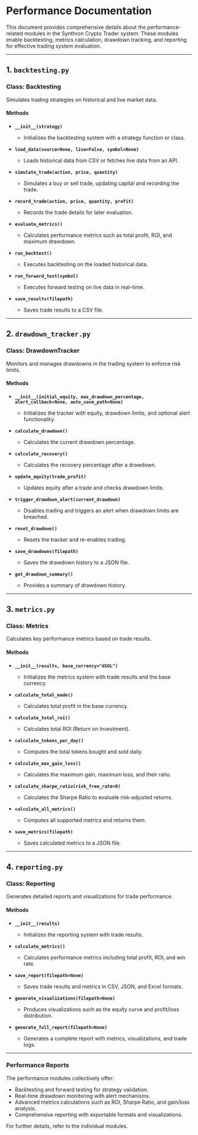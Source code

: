 # **Performance Documentation**

This document provides comprehensive details about the performance-related modules in the Synthron Crypto Trader system. These modules enable backtesting, metrics calculation, drawdown tracking, and reporting for effective trading system evaluation.

---

## **1. `backtesting.py`**

### **Class: Backtesting**
Simulates trading strategies on historical and live market data.

#### **Methods**
- **`__init__(strategy)`**
  - Initializes the backtesting system with a strategy function or class.

- **`load_data(source=None, live=False, symbol=None)`**
  - Loads historical data from CSV or fetches live data from an API.

- **`simulate_trade(action, price, quantity)`**
  - Simulates a buy or sell trade, updating capital and recording the trade.

- **`record_trade(action, price, quantity, profit)`**
  - Records the trade details for later evaluation.

- **`evaluate_metrics()`**
  - Calculates performance metrics such as total profit, ROI, and maximum drawdown.

- **`run_backtest()`**
  - Executes backtesting on the loaded historical data.

- **`run_forward_test(symbol)`**
  - Executes forward testing on live data in real-time.

- **`save_results(filepath)`**
  - Saves trade results to a CSV file.

---

## **2. `drawdown_tracker.py`**

### **Class: DrawdownTracker**
Monitors and manages drawdowns in the trading system to enforce risk limits.

#### **Methods**
- **`__init__(initial_equity, max_drawdown_percentage, alert_callback=None, auto_save_path=None)`**
  - Initializes the tracker with equity, drawdown limits, and optional alert functionality.

- **`calculate_drawdown()`**
  - Calculates the current drawdown percentage.

- **`calculate_recovery()`**
  - Calculates the recovery percentage after a drawdown.

- **`update_equity(trade_profit)`**
  - Updates equity after a trade and checks drawdown limits.

- **`trigger_drawdown_alert(current_drawdown)`**
  - Disables trading and triggers an alert when drawdown limits are breached.

- **`reset_drawdown()`**
  - Resets the tracker and re-enables trading.

- **`save_drawdowns(filepath)`**
  - Saves the drawdown history to a JSON file.

- **`get_drawdown_summary()`**
  - Provides a summary of drawdown history.

---

## **3. `metrics.py`**

### **Class: Metrics**
Calculates key performance metrics based on trade results.

#### **Methods**
- **`__init__(results, base_currency="dSOL")`**
  - Initializes the metrics system with trade results and the base currency.

- **`calculate_total_made()`**
  - Calculates total profit in the base currency.

- **`calculate_total_roi()`**
  - Calculates total ROI (Return on Investment).

- **`calculate_tokens_per_day()`**
  - Computes the total tokens bought and sold daily.

- **`calculate_max_gain_loss()`**
  - Calculates the maximum gain, maximum loss, and their ratio.

- **`calculate_sharpe_ratio(risk_free_rate=0)`**
  - Calculates the Sharpe Ratio to evaluate risk-adjusted returns.

- **`calculate_all_metrics()`**
  - Computes all supported metrics and returns them.

- **`save_metrics(filepath)`**
  - Saves calculated metrics to a JSON file.

---

## **4. `reporting.py`**

### **Class: Reporting**
Generates detailed reports and visualizations for trade performance.

#### **Methods**
- **`__init__(results)`**
  - Initializes the reporting system with trade results.

- **`calculate_metrics()`**
  - Calculates performance metrics including total profit, ROI, and win rate.

- **`save_report(filepath=None)`**
  - Saves trade results and metrics in CSV, JSON, and Excel formats.

- **`generate_visualizations(filepath=None)`**
  - Produces visualizations such as the equity curve and profit/loss distribution.

- **`generate_full_report(filepath=None)`**
  - Generates a complete report with metrics, visualizations, and trade logs.

---

### **Performance Reports**
The performance modules collectively offer:
- Backtesting and forward testing for strategy validation.
- Real-time drawdown monitoring with alert mechanisms.
- Advanced metrics calculations such as ROI, Sharpe Ratio, and gain/loss analysis.
- Comprehensive reporting with exportable formats and visualizations.

For further details, refer to the individual modules.
